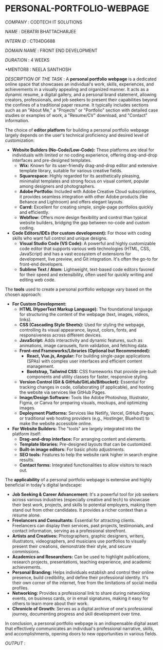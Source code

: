 # PERSONAL-PORTFOLIO-WEBPAGE

*COMPANY* : CODTECH IT SOLUTIONS

*NAME* : DEBATRI BHATTACHARJEE

*INTERN ID* : CT04DG688

*DOMAIN NAME* : FRONT END DEVELOPMENT

*DURATION* : 4 WEEKS

*MENTOR8 : NEELA SANTHOSH

*DESCRIPTION OF THE TASK* : A **personal portfolio webpage** is a dedicated online space that showcases an individual's work, skills, experiences, and achievements in a visually appealing and organized manner. It acts as a dynamic resume, a digital gallery, and a personal brand statement, allowing creators, professionals, and job seekers to present their capabilities beyond the confines of a traditional paper resume. It typically includes sections such as an "About Me," a "Projects" or "Portfolio" section with detailed case studies or examples of work, a "Resume/CV" download, and "Contact" information.

The choice of **editor platform** for building a personal portfolio webpage largely depends on the user's technical proficiency and desired level of customization:

* **Website Builders (No-Code/Low-Code):** These platforms are ideal for individuals with limited or no coding experience, offering drag-and-drop interfaces and pre-designed templates.
    * **Wix:** Known for its user-friendly drag-and-drop editor and extensive template library, suitable for various creative fields.
    * **Squarespace:** Highly regarded for its aesthetically pleasing, minimalist templates and strong focus on visual content, popular among designers and photographers.
    * **Adobe Portfolio:** Included with Adobe Creative Cloud subscriptions, it provides seamless integration with other Adobe products (like Behance and Lightroom) and offers elegant layouts.
    * **Carrd:** Excellent for creating simple, single-page portfolios quickly and efficiently.
    * **Webflow:** Offers more design flexibility and control than typical website builders, bridging the gap between no-code and custom coding.
* **Code Editors/IDEs (for custom development):** For those with coding skills who want full control and unique designs.
    * **Visual Studio Code (VS Code):** A powerful and highly customizable code editor that supports various web technologies (HTML, CSS, JavaScript) and has a vast ecosystem of extensions for development, live preview, and Git integration. It's often the go-to for front-end developers.
    * **Sublime Text / Atom:** Lightweight, text-based code editors favored for their speed and extensibility, often used for quickly writing and editing web code.

The **tools** used to create a personal portfolio webpage vary based on the chosen approach:

* **For Custom Development:**
    * **HTML (HyperText Markup Language):** The foundational language for structuring the content of the webpage (text, images, videos, links).
    * **CSS (Cascading Style Sheets):** Used for styling the webpage, controlling its visual appearance, layout, colors, fonts, and responsiveness across different devices.
    * **JavaScript:** Adds interactivity and dynamic features, such as animations, image carousels, form validation, and fetching data.
    * **Front-end Frameworks/Libraries (Optional but Recommended):**
        * **React, Vue.js, Angular:** For building single-page applications (SPAs) with complex user interfaces and efficient content management.
        * **Bootstrap, Tailwind CSS:** CSS frameworks that provide pre-built components and utility classes for faster, responsive styling.
    * **Version Control (Git & GitHub/GitLab/Bitbucket):** Essential for tracking changes in code, collaborating (if applicable), and hosting the website via services like GitHub Pages.
    * **Image/Design Software:** Tools like Adobe Photoshop, Illustrator, Figma, or Canva for preparing visuals, mockups, and optimizing images.
    * **Deployment Platforms:** Services like Netlify, Vercel, GitHub Pages, or traditional web hosting providers (e.g., Hostinger, Bluehost) to make the website accessible online.
* **For Website Builders:** The "tools" are largely integrated into the platform itself:
    * **Drag-and-drop interface:** For arranging content and elements.
    * **Template libraries:** Pre-designed layouts that can be customized.
    * **Built-in image editors:** For basic photo adjustments.
    * **SEO tools:** Features to help the website rank higher in search engine results.
    * **Contact forms:** Integrated functionalities to allow visitors to reach out.

The **applicability** of a personal portfolio webpage is extensive and highly beneficial in today's digital landscape:

* **Job Seeking & Career Advancement:** It's a powerful tool for job seekers across various industries (especially creative and tech) to showcase their best work, projects, and skills to potential employers, making them stand out from other candidates. It provides a richer context than a resume alone.
* **Freelancers and Consultants:** Essential for attracting clients. Freelancers can display their services, past projects, testimonials, and contact information, serving as a professional storefront.
* **Artists and Creatives:** Photographers, graphic designers, writers, illustrators, videographers, and musicians use portfolios to visually present their creations, demonstrate their style, and secure commissions.
* **Academics and Researchers:** Can be used to highlight publications, research projects, presentations, teaching experience, and academic achievements.
* **Personal Branding:** Helps individuals establish and control their online presence, build credibility, and define their professional identity. It's their own corner of the internet, free from the limitations of social media profiles.
* **Networking:** Provides a professional link to share during networking events, on business cards, or in email signatures, making it easy for others to learn more about their work.
* **Chronicle of Growth:** Serves as a digital archive of one's professional journey, documenting progress and skill development over time.

In conclusion, a personal portfolio webpage is an indispensable digital asset that effectively communicates an individual's professional narrative, skills, and accomplishments, opening doors to new opportunities in various fields.

*OUTPUT* : 
